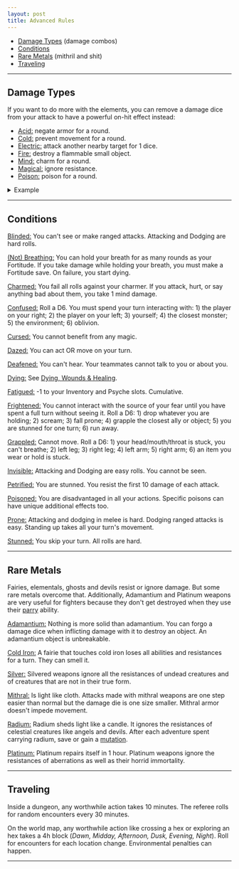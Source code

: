 ```yaml
---
layout: post
title: Advanced Rules
---
```


- [Damage Types](#damage-types) (damage combos)
- [Conditions](#conditions)
- [Rare Metals](#rare-metals) (mithril and shit)
- [Traveling](#traveling)

---

## Damage Types

If you want to do more with the elements, you can remove a damage dice from your attack to have a powerful on-hit effect instead:
- <ins>Acid:</ins> negate armor for a round.
- <ins>Cold:</ins> prevent movement for a round.
- <ins>Electric:</ins> attack another nearby target for 1 dice.
- <ins>Fire:</ins> destroy a flammable small object.
- <ins>Mind:</ins> charm for a round.
- <ins>Magical:</ins> ignore resistance.
- <ins>Poison:</ins> poison for a round.

<details markdown="1">
<summary>Example</summary>
*Morgana the Vile casts a spell inflicting 2D6 electric damage to a goblin. She can choose to inflict 1D6 damage instead and attack another nearby goblin for 1D6 damage. Boo Son of Jean has a sword of frost inflicting 1D8 damage, but he wants to capture the enemy alive. Instead, he sacrifices the D8. On a hit, he inflicts 0 damage and the monster's feet are frozen to the ground for a round.*
</details>

---

## Conditions

<ins>Blinded:</ins> You can't see or make ranged attacks. Attacking and Dodging are hard rolls.

<ins>(Not) Breathing:</ins> You can hold your breath for as many rounds as your Fortitude. If you take damage while holding your breath, you must make a Fortitude save. On failure, you start dying.

<ins>Charmed:</ins> You fail all rolls against your charmer. If you attack, hurt, or say anything bad about them, you take 1 mind damage.

<ins>Confused:</ins> Roll a D6. You must spend your turn interacting with: 1) the player on your right; 2) the player on your left; 3) yourself; 4) the closest monster; 5) the environment; 6) oblivion.

<ins>Cursed:</ins> You cannot benefit from any magic.

<ins>Dazed:</ins> You can act OR move on your turn.  

<ins>Deafened:</ins> You can't hear. Your teammates cannot talk to you or about you.

<ins>Dying:</ins> See [Dying, Wounds & Healing](/2020/11/09/base-rules/).

<ins>Fatigued:</ins> -1 to your Inventory and Psyche slots. Cumulative.

<ins>Frightened:</ins> You cannot interact with the source of your fear until you have spent a full turn without seeing it. Roll a D6: 1) drop whatever you are holding; 2) scream; 3) fall prone; 4) grapple the closest ally or object; 5) you are stunned for one turn; 6) run away.

<ins>Grappled:</ins> Cannot move. Roll a D6: 1) your head/mouth/throat is stuck, you can't breathe; 2) left leg; 3) right leg; 4) left arm; 5) right arm; 6) an item you wear or hold is stuck.

<ins>Invisible:</ins> Attacking and Dodging are easy rolls. You cannot be seen.

<ins>Petrified:</ins> You are stunned. You resist the first 10 damage of each attack.

<ins>Poisoned:</ins> You are disadvantaged in all your actions. Specific poisons can have unique additional effects too.

<ins>Prone:</ins> Attacking and dodging in melee is hard. Dodging ranged attacks is easy. Standing up takes all your turn's movement.

<ins>Stunned:</ins> You skip your turn. All rolls are hard.

---

## Rare Metals

Fairies, elementals, ghosts and devils resist or ignore damage. But some rare metals overcome that. Additionally, Adamantium and Platinum weapons are very useful for fighters because they don't get destroyed when they use their [parry](https://saltygoo.github.io/class/fighter#parry) ability.

<ins>Adamantium:</ins> Nothing is more solid than adamantium. You can forgo a damage dice when inflicting damage with it to destroy an object. An adamantium object is unbreakable.

<ins>Cold Iron:</ins> A fairie that touches cold iron loses all abilities and resistances for a turn. They can smell it.

<ins>Silver:</ins> Silvered weapons ignore all the resistances of undead creatures and of creatures that are not in their true form.

<ins>Mithral:</ins> Is light like cloth. Attacks made with mithral weapons are one step easier than normal but the damage die is one size smaller. Mithral armor doesn't impede movement.

<ins>Radium:</ins> Radium sheds light like a candle. It ignores the resistances of celestial creatures like angels and devils. After each adventure spent carrying radium, save or gain a [mutation](https://coinsandscrolls.blogspot.com/2018/01/osr-1d500-biological-mutations.html).

<ins>Platinum:</ins> Platinum repairs itself in 1 hour. Platinum weapons ignore the resistances of aberrations as well as their horrid immortality.

---

## Traveling

Inside a dungeon, any worthwhile action takes 10 minutes. The referee rolls for random encounters every 30 minutes.

On the world map, any worthwhile action like crossing a hex or exploring an hex takes a 4h block (*Dawn, Midday, Afternoon, Dusk, Evening, Night*). Roll for encounters for each location change. Environmental penalties can happen.

---

